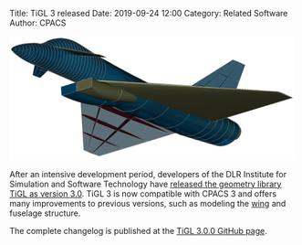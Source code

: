 Title: TiGL 3 released
Date: 2019-09-24 12:00
Category: Related Software
Author: CPACS

<img src="images/related_software/tigl3.png"
     alt="tbd"
     width="500px">

After an intensive development period, developers of the DLR Institute for Simulation and Software Technology have [released the geometry library TiGL as version 3.0](https://dlr-sc.github.io/tigl/tigl-300-released.html). TiGL 3 is now compatible with CPACS 3 and offers many improvements to previous versions, such as modeling the [wing](https://dlr-sc.github.io/tigl/finishing-the-cpacs-3-wing-structure-implementation.html) and fuselage structure. 

The complete changelog is published at the [TiGL 3.0.0 GitHub page](https://github.com/DLR-SC/tigl/releases/tag/v3.0.0).